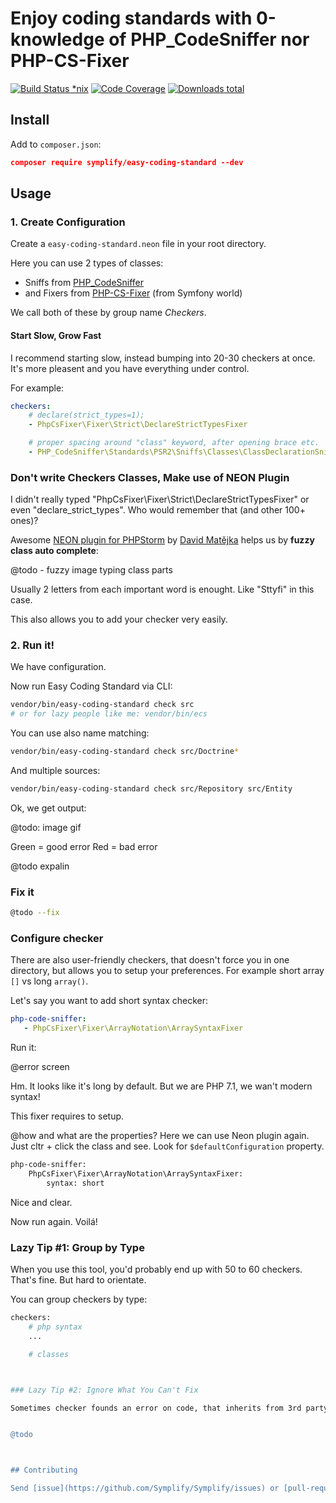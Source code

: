 # Enjoy coding standards with 0-knowledge of PHP_CodeSniffer nor PHP-CS-Fixer

[![Build Status *nix](https://img.shields.io/travis/Symplify/EasyCodingStandard.svg?style=flat-square)](https://travis-ci.org/Symplify/EasyCodingStandard)
[![Code Coverage](https://img.shields.io/scrutinizer/coverage/g/Symplify/EasyCodingStandard.svg?style=flat-square)](https://scrutinizer-ci.com/g/Symplify/EasyCodingStandard)
[![Downloads total](https://img.shields.io/packagist/dt/symplify/easy-coding-standard.svg?style=flat-square)](https://packagist.org/packages/symplify/easy-coding-standard)


## Install

Add to `composer.json`:

```json
composer require symplify/easy-coding-standard --dev
```


## Usage


### 1. Create Configuration

Create a `easy-coding-standard.neon` file in your root directory.

Here you can use 2 types of classes:

- Sniffs from [PHP_CodeSniffer]()
- and Fixers from [PHP-CS-Fixer]() (from Symfony world)

We call both of these by group name *Checkers*.

#### Start Slow, Grow Fast

I recommend starting slow, instead bumping into 20-30 checkers at once. It's more pleasent and you have everything under control.

For example:

```yaml
checkers:
    # declare(strict_types=1);
    - PhpCsFixer\Fixer\Strict\DeclareStrictTypesFixer

    # proper spacing around "class" keyword, after opening brace etc.
    - PHP_CodeSniffer\Standards\PSR2\Sniffs\Classes\ClassDeclarationSniff
```

### Don't write Checkers Classes, Make use of NEON Plugin

I didn't really typed "PhpCsFixer\Fixer\Strict\DeclareStrictTypesFixer" or even "declare_strict_types". Who would remember that (and other 100+ ones)?

Awesome [NEON plugin for PHPStorm](https://plugins.jetbrains.com/plugin/7060-neon-support) by [David Matějka](http://www.matej21.cz/) helps us by **fuzzy class auto complete**:

@todo - fuzzy image typing class parts

Usually 2 letters from each important word is enought. Like "Sttyfi" in this case.

This also allows you to add your checker very easily.


### 2. Run it!

We have configuration.

Now run Easy Coding Standard via CLI:

```bash
vendor/bin/easy-coding-standard check src
# or for lazy people like me: vendor/bin/ecs
```

You can use also name matching:

```bash
vendor/bin/easy-coding-standard check src/Doctrine*
```

And multiple sources:

```bash
vendor/bin/easy-coding-standard check src/Repository src/Entity
```


Ok, we get output:

@todo: image gif



Green = good error
Red = bad error


@todo expalin


### Fix it

```bash
@todo --fix
```


### Configure checker

There are also user-friendly checkers, that doesn't force you in one directory, but allows you to setup your preferences. For example short array `[]` vs long `array()`.


Let's say you want to add short syntax checker:

```yaml
php-code-sniffer:
   - PhpCsFixer\Fixer\ArrayNotation\ArraySyntaxFixer
```

Run it:

@error screen

Hm. It looks like it's long by default. But we are PHP 7.1, we wan't modern syntax!

This fixer requires to setup.

@how and what are the properties? Here we can use Neon plugin again. Just cltr + click the class and see. Look for `$defaultConfiguration` property.

```bash
php-code-sniffer:
    PhpCsFixer\Fixer\ArrayNotation\ArraySyntaxFixer:
        syntax: short
```

Nice and clear.

Now run again. Voilá!


### Lazy Tip #1: Group by Type

When you use this tool, you'd probably end up with 50 to 60 checkers. That's fine. But hard to orientate.

You can group checkers by type:

```bash
checkers:
    # php syntax
    ...

    # classes



### Lazy Tip #2: Ignore What You Can't Fix

Sometimes checker founds an error on code, that inherits from 3rd party code. You are forced to use code, that doesn't comply with your standards. Simple step:


@todo



## Contributing

Send [issue](https://github.com/Symplify/Symplify/issues) or [pull-request](https://github.com/Symplify/Symplify/pulls) to main repository.
